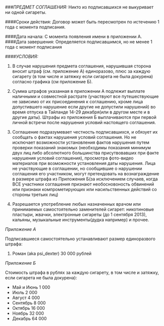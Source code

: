 ###*ПРЕДМЕТ СОГЛАШЕНИЯ:* 
Никто из подписавшихся не выкуривает ни одной сигареты. 

####Сроки действия:
Договор может быть пересмотрен по истечению 1 года с момента подписания.

####Дата начала: С момента появления имени в приложении А.
####Дата завершения: Определяется подписавшимся, но не менее 1 года с момент подписания

####*УСЛОВИЯ:*

1. В случае нарушения предмета соглашения, нарушившая сторона вносит штраф (см. приложение А) единоразово, плюс за каждую сигарету (в том числе и затяжку если сигарета не была докурена) согласно графика  (см приложение Б).

2. Сумма штрафов указанная в приложении А подлежит выплате наличными и совместной растрате (участвуют все путешествующие не зависимо от их присоединения к соглашению, кроме лица допустившего нарушение если другие не допустили нарушений) во время отпуска в Тайланде 14-29 декабря(или в другом месте и в другие даты). Штрафы из приложения Б выплачиваются при первой личной встречи после нарушения условий настоящего соглашения.

3. Соглашение подразумевает честность подписавшихся, и обязует их сообщать о фактах нарушения условий соглашения. Но не исключает возможности установления фактов нарушения путем проверки показаний знакомых (необходимы показания минимум двух лиц либо абсолютного большинства присутвовавших при факте нарушения условий соглашения), просмотра фото-видео материалов при возможности установления даты нарушения. Лица не участвующие в соглашении, но сообщившие о нарушении соглашения его участником, могут претендовать на вознаграждение в размере штрафа из Приложения Б(за исключением случаев, когда ВСЕ участники соглашения признают необосновоность обвинений или признаки компрометирующих или насильственных действий со стороны третьих лиц) 

4. Разрешается употребление любых назначенных врачом или принимаемых самостоятельно заменителей сигарет: никотиновые пластыри, жвачки, электронные сигареты (до 1 сентября 2013), кальяны, музыкальные инструменты(дудка например) и прочее.


*Приложение А*

Подписавшиеся самостоятельно устанавливают размер единоразвого штрафа:

 1. Роман (aka psi_dexter) 30 000 рублей


*Приложение Б*

Cтоимость штрафа в рублях за каждую сигарету, в том числе и затяжку, если сигарета не была докурена):

- Май и Июнь 1 000
- Июль 2 000
- Август 4 000
- Сентябрь 8 000
- Октябрь 16 000
- Ноябрь 32 000
- Декабрь 64 000
